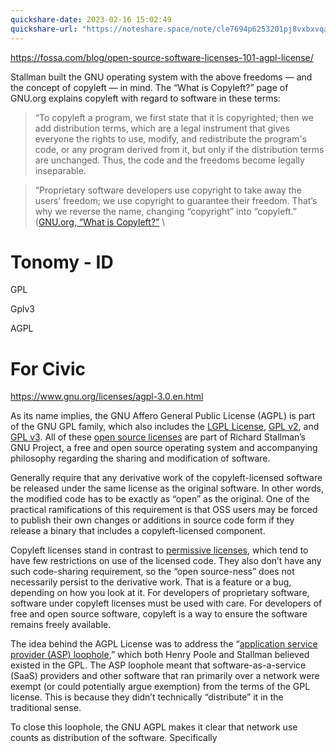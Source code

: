 ```yaml
---
quickshare-date: 2023-02-16 15:02:49
quickshare-url: "https://noteshare.space/note/cle7694p6253201pj8vxbxvqa#Y1V9PAKGv5floOcSr8V2aqBdog99Sg/qDeBUO6d0MQE"
---
```


https://fossa.com/blog/open-source-software-licenses-101-agpl-license/

Stallman built the GNU operating system with the above freedoms — and the concept of copyleft — in mind. The “What is Copyleft?” page of GNU.org explains copyleft with regard to software in these terms:

> “To copyleft a program, we first state that it is copyrighted; then we add distribution terms, which are a legal instrument that gives everyone the rights to use, modify, and redistribute the program's code, or any program derived from it, but only if the distribution terms are unchanged. Thus, the code and the freedoms become legally inseparable.

> “Proprietary software developers use copyright to take away the users’ freedom; we use copyright to guarantee their freedom. That’s why we reverse the name, changing “copyright” into “copyleft.” ([GNU.org, “What is Copyleft?”](https://www.gnu.org/licenses/copyleft.en.html)
\

# Tonomy - ID
GPL

Gplv3


AGPL
# For Civic

https://www.gnu.org/licenses/agpl-3.0.en.html

As its name implies, the GNU Affero General Public License (AGPL) is part of the GNU GPL family, which also includes the [LGPL License](https://fossa.com/blog/open-source-software-licenses-101-lgpl-license/), [GPL v2](https://fossa.com/blog/open-source-software-licenses-101-gpl-v2/), and [GPL v3](https://fossa.com/blog/open-source-software-licenses-101-gpl-v3/). All of these [open source licenses](https://fossa.com/blog/what-do-open-source-licenses-even-mean/) are part of Richard Stallman’s GNU Project, a free and open source operating system and accompanying philosophy regarding the sharing and modification of software.

Generally require that any derivative work of the copyleft-licensed software be released under the same license as the original software. In other words, the modified code has to be exactly as “open” as the original. One of the practical ramifications of this requirement is that OSS users may be forced to publish their own changes or additions in source code form if they release a binary that includes a copyleft-licensed component.

Copyleft licenses stand in contrast to [permissive licenses](https://fossa.com/blog/all-about-permissive-licenses/), which tend to have few restrictions on use of the licensed code. They also don’t have any such code-sharing requirement, so the “open source-ness” does not necessarily persist to the derivative work. That is a feature or a bug, depending on how you look at it. For developers of proprietary software, software under copyleft licenses must be used with care. For developers of free and open source software, copyleft is a way to ensure the software remains freely available.

The idea behind the AGPL License was to address the “[application service provider (ASP) loophole](https://www.pcmag.com/encyclopedia/term/gnu-affero-general-public-license),” which both Henry Poole and Stallman believed existed in the GPL. The ASP loophole meant that software-as-a-service (SaaS) providers and other software that ran primarily over a network were exempt (or could potentially argue exemption) from the terms of the GPL license. This is because they didn’t technically “distribute” it in the traditional sense.

To close this loophole, the GNU AGPL makes it clear that network use counts as distribution of the software. Specifically


